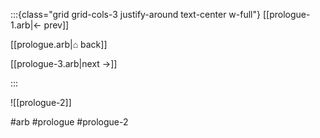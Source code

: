 :::{class="grid grid-cols-3 justify-around text-center w-full"}
[[prologue-1.arb|← prev]]

[[prologue.arb|⌂ back]]

[[prologue-3.arb|next →]]

:::

![[prologue-2]]

#arb #prologue #prologue-2

